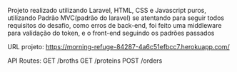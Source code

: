 Projeto realizado utilizando Laravel, HTML, CSS e Javascript puros, utilizando Padrão MVC(padrão do laravel) se atentando para seguir todos requisitos do desafio, como erros de back-end, foi feito uma middleware para validação do token, e o front-end seguindo os padrões passados


URL projeto: https://morning-refuge-84287-4a6c51efbcc7.herokuapp.com/


API Routes: 
GET /broths
GET /proteins
POST /orders
